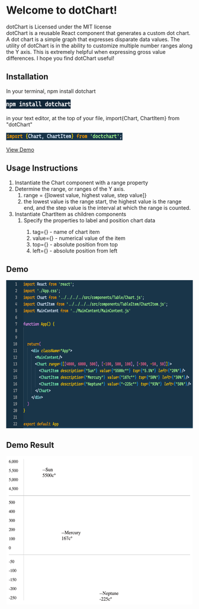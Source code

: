 <h1>Welcome to dotChart! </h1>
dotChart is Licensed under the MIT license
<br>
dotChart is a reusable React component that generates a custom dot chart.
A dot chart is a simple graph that expresses disparate data values. 
The utility of dotChart is in the ability to customize multiple number 
ranges along the Y axis. This is extremely helpful when expressing gross 
value differences. I hope you find dotChart useful!

<h2> Installation </h2>
<p> In your terminal, npm install dotchart </p>
<img height="25" src="https://github.com/mitchell-brandon/dotChart/blob/c30f9eacfd65ef59f5f0b67ee3bcab1b728f064a/demo/src/imgs/npm-install.png">
<p> in your text editor, at the top of your file, import{Chart, ChartItem} from "dotChart" </P>
<img height="20"src="https://github.com/mitchell-brandon/dotChart/blob/c30f9eacfd65ef59f5f0b67ee3bcab1b728f064a/demo/src/imgs/import.png">

[View Demo](https://link-url-here.org)


<h2> Usage Instructions </h2>
<ol>
    <li> Instantiate the Chart component with a range property</li>
    <li>
        Determine the range, or ranges of the Y axis. 
    <ol>
        <li> range = {[lowest value, highest value, step value]}</li>
        <li> 
        the lowest value is the range start, the highest 
        value is the range end, and the step value is the interval
        at which the range is counted.
        </li>
    </ol>
    </li>
    <li>
        Instantiate ChartItem as children components
    <ol>
        <li> Specify the properties to label and position chart data </li>
        <ol>
        <li> tag={} - name of chart item</li>
        <li> value={} - numerical value of the item</li>
        <li> top={} - absolute position from top</li>
        <li> left={} - absolute position from left</li>
        </ol>
    </ol>
    </li>
</ol>

<h2> Demo </h2>
<img width="600" height="400" src="https://github.com/mitchell-brandon/dotChart/blob/c30f9eacfd65ef59f5f0b67ee3bcab1b728f064a/demo/src/imgs/demo.png">

<h2> Demo Result </h2>
<img width="600" height="400" src="https://github.com/mitchell-brandon/dotChart/blob/master/demo/src/imgs/result.png">


